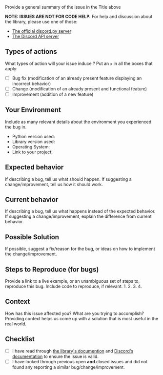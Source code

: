 Provide a general summary of the issue in the Title above

**NOTE: ISSUES ARE NOT FOR CODE HELP.** For help and discussion about the library, please use one of those:
* [The official discord.py server](https://discord.gg/r3sSKJJ)
* [The Discord API server](https://discord.gg/discord-api)

## Types of actions
What types of action will your issue induce ? Put an `x` in all the boxes that apply:
- [ ] Bug fix (modification of an already present feature displaying an incorrect behavior)
- [ ] Change (modification of an already present and functional feature)
- [ ] Improvement (addition of a new feature)

## Your Environment
Include as many relevant details about the environment you experienced the bug in.
* Python version used:
* Library version used:
* Operating System:
* Link to your project:

## Expected behavior
If describing a bug, tell us what should happen.
If suggesting a change/improvement, tell us how it should work.

## Current behavior
If describing a bug, tell us what happens instead of the expected behavior.
If suggesting a change/improvement, explain the difference from current behavior.

## Possible Solution
If possible, suggest a fix/reason for the bug, or ideas on how to implement the change/improvement.

## Steps to Reproduce (for bugs)
Provide a link to a live example, or an unambiguous set of steps to, reproduce this bug. Include code to reproduce, if relevant.
1.
2.
3.
4.

## Context
How has this issue affected you? What are you trying to accomplish?
Providing context helps us come up with a solution that is most useful in the real world.

## Checklist

* [ ] I have read through [the library's documention](http://discordpy.readthedocs.io/en/latest/) and [Discord's documentation](https://discordapp.com/developers/docs/intro) to ensure the issue is valid.
* [ ] I have looked through previous open **and** closed issues and did not found any reporting a similar bug/change/improvement.